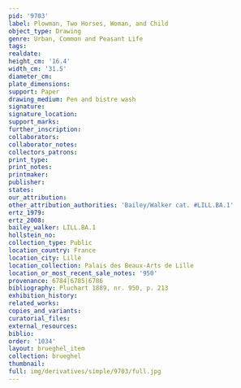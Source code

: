 ```yaml
---
pid: '9703'
label: Plowman, Two Horses, Woman, and Child
object_type: Drawing
genre: Urban, Common and Peasant Life
tags: 
realdate: 
height_cm: '16.4'
width_cm: '31.5'
diameter_cm: 
plate_dimensions: 
support: Paper
drawing_medium: Pen and bistre wash
signature: 
signature_location: 
support_marks: 
further_inscription: 
collaborators: 
collaborator_notes: 
collectors_patrons: 
print_type: 
print_notes: 
printmaker: 
publisher: 
states: 
our_attribution: 
other_attribution_authorities: 'Bailey/Walker cat. #LILL.BA.1'
ertz_1979: 
ertz_2008: 
bailey_walker: LILL.BA.1
hollstein_no: 
collection_type: Public
location_country: France
location_city: Lille
location_collection: Palais des Beaux-Arts de Lille
location_or_most_recent_sale_notes: '950'
provenance: 6784|6785|6786
bibliography: Pluchart 1889, nr. 950, p. 213
exhibition_history: 
related_works: 
copies_and_variants: 
curatorial_files: 
external_resources: 
biblio: 
order: '1034'
layout: brueghel_item
collection: brueghel
thumbnail: 
full: img/derivatives/simple/9703/full.jpg
---
```

